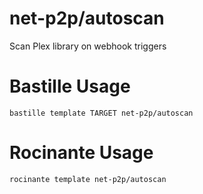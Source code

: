 # net-p2p/autoscan
Scan Plex library on webhook triggers


# Bastille Usage
```shell
bastille template TARGET net-p2p/autoscan
```

# Rocinante Usage
```shell
rocinante template net-p2p/autoscan
```
